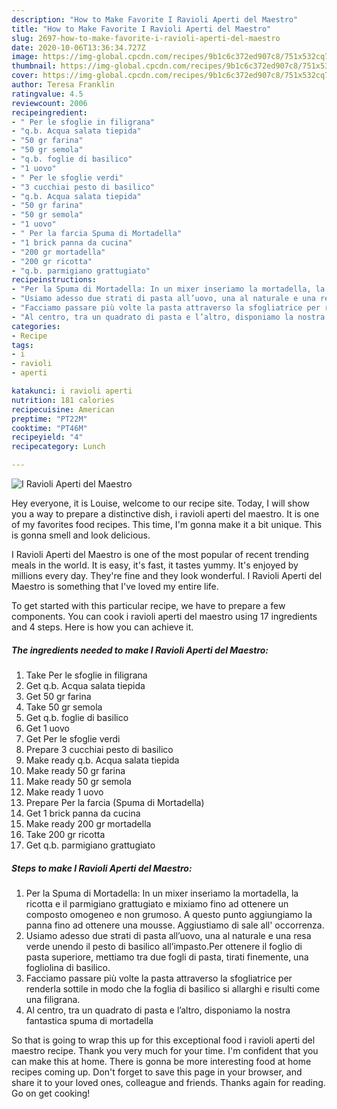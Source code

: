```yaml
---
description: "How to Make Favorite I Ravioli Aperti del Maestro"
title: "How to Make Favorite I Ravioli Aperti del Maestro"
slug: 2697-how-to-make-favorite-i-ravioli-aperti-del-maestro
date: 2020-10-06T13:36:34.727Z
image: https://img-global.cpcdn.com/recipes/9b1c6c372ed907c8/751x532cq70/i-ravioli-aperti-del-maestro-recipe-main-photo.jpg
thumbnail: https://img-global.cpcdn.com/recipes/9b1c6c372ed907c8/751x532cq70/i-ravioli-aperti-del-maestro-recipe-main-photo.jpg
cover: https://img-global.cpcdn.com/recipes/9b1c6c372ed907c8/751x532cq70/i-ravioli-aperti-del-maestro-recipe-main-photo.jpg
author: Teresa Franklin
ratingvalue: 4.5
reviewcount: 2006
recipeingredient:
- " Per le sfoglie in filigrana"
- "q.b. Acqua salata tiepida"
- "50 gr farina"
- "50 gr semola"
- "q.b. foglie di basilico"
- "1 uovo"
- " Per le sfoglie verdi"
- "3 cucchiai pesto di basilico"
- "q.b. Acqua salata tiepida"
- "50 gr farina"
- "50 gr semola"
- "1 uovo"
- " Per la farcia Spuma di Mortadella"
- "1 brick panna da cucina"
- "200 gr mortadella"
- "200 gr ricotta"
- "q.b. parmigiano grattugiato"
recipeinstructions:
- "Per la Spuma di Mortadella: In un mixer inseriamo la mortadella, la ricotta e il parmigiano grattugiato e mixiamo fino ad ottenere un composto omogeneo e non grumoso. A questo punto aggiungiamo la panna fino ad ottenere una mousse. Aggiustiamo di sale all&#39; occorrenza."
- "Usiamo adesso due strati di pasta all’uovo, una al naturale e una resa verde unendo il pesto di basilico all’impasto.Per ottenere il foglio di pasta superiore, mettiamo tra due fogli di pasta, tirati finemente, una fogliolina di basilico."
- "Facciamo passare più volte la pasta attraverso la sfogliatrice per renderla sottile in modo che la foglia di basilico si allarghi e risulti come una filigrana."
- "Al centro, tra un quadrato di pasta e l’altro, disponiamo la nostra fantastica spuma di mortadella"
categories:
- Recipe
tags:
- i
- ravioli
- aperti

katakunci: i ravioli aperti 
nutrition: 181 calories
recipecuisine: American
preptime: "PT22M"
cooktime: "PT46M"
recipeyield: "4"
recipecategory: Lunch

---
```



![I Ravioli Aperti del Maestro](https://img-global.cpcdn.com/recipes/9b1c6c372ed907c8/751x532cq70/i-ravioli-aperti-del-maestro-recipe-main-photo.jpg)

Hey everyone, it is Louise, welcome to our recipe site. Today, I will show you a way to prepare a distinctive dish, i ravioli aperti del maestro. It is one of my favorites food recipes. This time, I'm gonna make it a bit unique. This is gonna smell and look delicious.



I Ravioli Aperti del Maestro is one of the most popular of recent trending meals in the world. It is easy, it's fast, it tastes yummy. It's enjoyed by millions every day. They're fine and they look wonderful. I Ravioli Aperti del Maestro is something that I've loved my entire life.


To get started with this particular recipe, we have to prepare a few components. You can cook i ravioli aperti del maestro using 17 ingredients and 4 steps. Here is how you can achieve it.

<!--inarticleads1-->

##### The ingredients needed to make I Ravioli Aperti del Maestro:

1. Take  Per le sfoglie in filigrana
1. Get q.b. Acqua salata tiepida
1. Get 50 gr farina
1. Take 50 gr semola
1. Get q.b. foglie di basilico
1. Get 1 uovo
1. Get  Per le sfoglie verdi
1. Prepare 3 cucchiai pesto di basilico
1. Make ready q.b. Acqua salata tiepida
1. Make ready 50 gr farina
1. Make ready 50 gr semola
1. Make ready 1 uovo
1. Prepare  Per la farcia (Spuma di Mortadella)
1. Get 1 brick panna da cucina
1. Make ready 200 gr mortadella
1. Take 200 gr ricotta
1. Get q.b. parmigiano grattugiato




<!--inarticleads2-->

##### Steps to make I Ravioli Aperti del Maestro:

1. Per la Spuma di Mortadella: In un mixer inseriamo la mortadella, la ricotta e il parmigiano grattugiato e mixiamo fino ad ottenere un composto omogeneo e non grumoso. A questo punto aggiungiamo la panna fino ad ottenere una mousse. Aggiustiamo di sale all&#39; occorrenza.
1. Usiamo adesso due strati di pasta all’uovo, una al naturale e una resa verde unendo il pesto di basilico all’impasto.Per ottenere il foglio di pasta superiore, mettiamo tra due fogli di pasta, tirati finemente, una fogliolina di basilico.
1. Facciamo passare più volte la pasta attraverso la sfogliatrice per renderla sottile in modo che la foglia di basilico si allarghi e risulti come una filigrana.
1. Al centro, tra un quadrato di pasta e l’altro, disponiamo la nostra fantastica spuma di mortadella




So that is going to wrap this up for this exceptional food i ravioli aperti del maestro recipe. Thank you very much for your time. I'm confident that you can make this at home. There is gonna be more interesting food at home recipes coming up. Don't forget to save this page in your browser, and share it to your loved ones, colleague and friends. Thanks again for reading. Go on get cooking!
